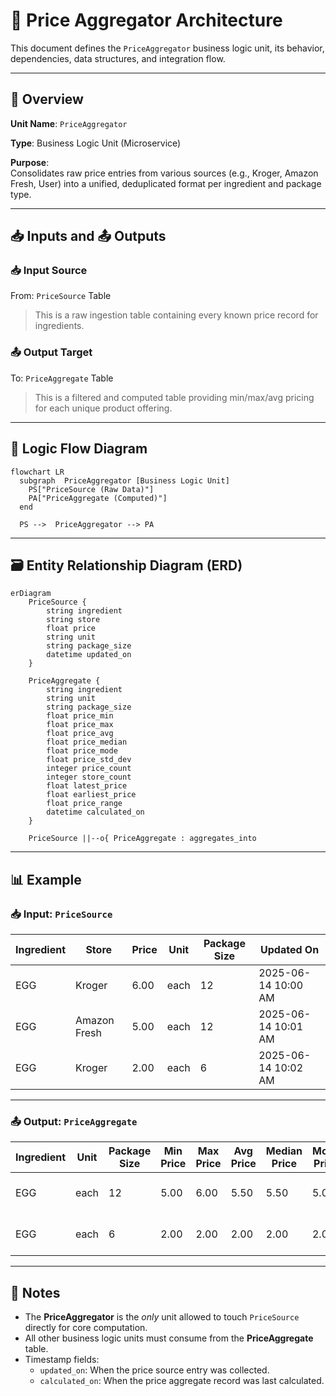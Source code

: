 # 🧮 Price Aggregator Architecture

This document defines the `PriceAggregator` business logic unit, its behavior, dependencies, data structures, and integration flow.

---

## 🔧 Overview

**Unit Name**: `PriceAggregator`

**Type**: Business Logic Unit (Microservice)

**Purpose**:  
Consolidates raw price entries from various sources (e.g., Kroger, Amazon Fresh, User) into a unified, deduplicated format per ingredient and package type.

---

## 📥 Inputs and 📤 Outputs

### 📥 Input Source

From: `PriceSource` Table  
> This is a raw ingestion table containing every known price record for ingredients.

### 📤 Output Target

To: `PriceAggregate` Table  
> This is a filtered and computed table providing min/max/avg pricing for each unique product offering.

---

## 🧪 Logic Flow Diagram

```mermaid
flowchart LR
  subgraph  PriceAggregator [Business Logic Unit]
    PS["PriceSource (Raw Data)"]
    PA["PriceAggregate (Computed)"]
  end

  PS -->  PriceAggregator --> PA
```

---

## 🗃️ Entity Relationship Diagram (ERD)

```mermaid
erDiagram
    PriceSource {
        string ingredient
        string store
        float price
        string unit
        string package_size
        datetime updated_on
    }

    PriceAggregate {
        string ingredient
        string unit
        string package_size
        float price_min
        float price_max
        float price_avg
        float price_median
        float price_mode
        float price_std_dev
        integer price_count
        integer store_count
        float latest_price
        float earliest_price
        float price_range
        datetime calculated_on
    }

    PriceSource ||--o{ PriceAggregate : aggregates_into
```

---

## 📊 Example

### 📥 Input: `PriceSource`

| Ingredient | Store         | Price | Unit  | Package Size | Updated On           |
|------------|---------------|-------|-------|---------------|-----------------------|
| EGG       | Kroger        | 6.00  | each  | 12            | 2025-06-14 10:00 AM   |
| EGG       | Amazon Fresh  | 5.00  | each  | 12            | 2025-06-14 10:01 AM   |
| EGG       | Kroger        | 2.00  | each  | 6             | 2025-06-14 10:02 AM   |

---

### 📤 Output: `PriceAggregate`

| Ingredient | Unit  | Package Size | Min Price | Max Price | Avg Price | Median Price | Mode Price | Std Dev | Price Count | Store Count | Latest Price | Earliest Price | Price Range | Calculated On        |
|------------|-------|---------------|-----------|-----------|-----------|---------------|-------------|----------|--------------|--------------|----------------|------------------|--------------|-----------------------|
| EGG       | each  | 12            | 5.00      | 6.00      | 5.50      | 5.50          | 5.00        | 0.50     | 2            | 2            | 5.00           | 6.00             | 1.00         | 2025-06-14 13:00:00Z  |
| EGG       | each  | 6             | 2.00      | 2.00      | 2.00      | 2.00          | 2.00        | 0.00     | 1            | 1            | 2.00           | 2.00             | 0.00         | 2025-06-14 13:00:00Z  |

---

## 📌 Notes

- The **PriceAggregator** is the *only* unit allowed to touch `PriceSource` directly for core computation.
- All other business logic units must consume from the **PriceAggregate** table.
- Timestamp fields:
  - `updated_on`: When the price source entry was collected.
  - `calculated_on`: When the price aggregate record was last calculated.
